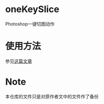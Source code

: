 # oneKeySlice
Photoshop一键切图动作

# 使用方法
参见[这篇文章](http://www.cnblogs.com/rangzf/p/3279848.html)

# Note
本仓库的文件只是对原作者文中的文件作了备份
